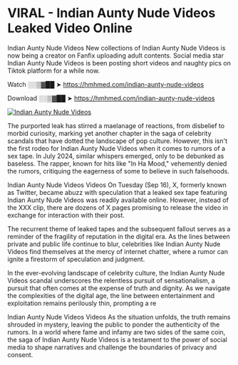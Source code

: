 # VIRAL - Indian Aunty Nude Videos Leaked Video Online

Indian Aunty Nude Videos New collections of Indian Aunty Nude Videos is now being a creator on Fanfix uploading adult contents. Social media star Indian Aunty Nude Videos is been posting short videos and naughty pics on Tiktok platform for a while now.

Watch ░░▒▓██ ➤ https://hmhmed.com/indian-aunty-nude-videos

Download ░░▒▓██ ➤ https://hmhmed.com/indian-aunty-nude-videos

[![Indian Aunty Nude Videos](https://i.imgur.com/dJHk4Zq.gif)](https://hmhmed.com/indian-aunty-nude-videos)

The purported leak has stirred a maelanage of reactions, from disbelief to morbid curiosity, marking yet another chapter in the saga of celebrity scandals that have dotted the landscape of pop culture. However, this isn't the first rodeo for Indian Aunty Nude Videos when it comes to rumors of a sex tape. In July 2024, similar whispers emerged, only to be debunked as baseless. The rapper, known for hits like "In Ha Mood," vehemently denied the rumors, critiquing the eagerness of some to believe in such falsehoods.

Indian Aunty Nude Videos Videos
On Tuesday (Sep 16), X, formerly known as Twitter, became abuzz with speculation that a leaked sex tape featuring Indian Aunty Nude Videos was readily available online. However, instead of the XXX clip, there are dozens of X pages promising to release the video in exchange for interaction with their post.

The recurrent theme of leaked tapes and the subsequent fallout serves as a reminder of the fragility of reputation in the digital era. As the lines between private and public life continue to blur, celebrities like Indian Aunty Nude Videos find themselves at the mercy of internet chatter, where a rumor can ignite a firestorm of speculation and judgment.

In the ever-evolving landscape of celebrity culture, the Indian Aunty Nude Videos scandal underscores the relentless pursuit of sensationalism, a pursuit that often comes at the expense of truth and dignity. As we navigate the complexities of the digital age, the line between entertainment and exploitation remains perilously thin, prompting a re

Indian Aunty Nude Videos Videos
As the situation unfolds, the truth remains shrouded in mystery, leaving the public to ponder the authenticity of the rumors. In a world where fame and infamy are two sides of the same coin, the saga of Indian Aunty Nude Videos is a testament to the power of social media to shape narratives and challenge the boundaries of privacy and consent.